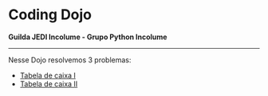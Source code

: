 # Coding Dojo

**Guilda JEDI Incolume - Grupo Python Incolume**

---

Nesse Dojo resolvemos 3 problemas:

- [Tabela de caixa I](./problema1/README.md)
- [Tabela de caixa II](./problema2/README.md)
